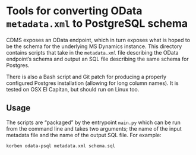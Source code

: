 # Tools for converting OData `metadata.xml` to PostgreSQL schema

CDMS exposes an OData endpoint, which in turn exposes what is hoped to be the
schema for the underlying MS Dynamics instance. This directory contains scripts
that take in the `metadata.xml` file describing the OData endpoint’s schema and
output an SQL file describing the same schema for Postgres.

There is also a Bash script and Git patch for producing a properly configured
Postgres installation (allowing for long column names). It is tested on OSX El
Capitan, but should run on Linux too.

## Usage

The scripts are “packaged” by the entrypoint `main.py` which can be run from
the command line and takes two arguments; the name of the input metadata file
and the name of the output SQL file. For example:

```
korben odata-psql metadata.xml schema.sql
```

